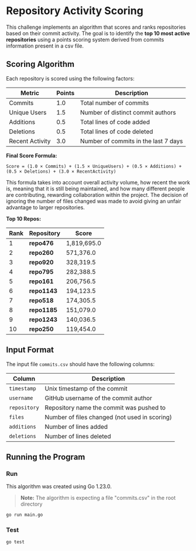 # Repository Activity Scoring

This challenge implements an algorithm that scores and ranks repositories based on their commit activity. The goal is to identify the **top 10 most active repositories** using a points scoring system derived from commits information present in a csv file.

## Scoring Algorithm

Each repository is scored using the following factors:

| Metric            | Points | Description |
|-------------------|--------|-------------|
| Commits           | 1.0    | Total number of commits |
| Unique Users      | 1.5    | Number of distinct commit authors |
| Additions         | 0.5    | Total lines of code added |
| Deletions         | 0.5    | Total lines of code deleted |
| Recent Activity   | 3.0    | Number of commits in the last 7 days |

**Final Score Formula:**
```
Score = (1.0 × Commits) + (1.5 × UniqueUsers) + (0.5 × Additions) + (0.5 × Deletions) + (3.0 × RecentActivity)
```
This formula takes into account overall activity volume, how recent the work is, meaning that it is still being maintained, and how many different people are contributing, rewarding collaboration within the project. The decision of ignoring the number of files changed was made to avoid giving an unfair advantage to larger repositories.

**Top 10 Repos:**

| Rank | Repository | Score       |
|------|------------|--------------|
| 1    | **repo476** | 1,819,695.0  |
| 2    | **repo260** | 571,376.0    |
| 3    | **repo920** | 328,319.5    |
| 4    | **repo795** | 282,388.5    |
| 5    | **repo161** | 206,756.5    |
| 6    | **repo1143**| 194,123.5    |
| 7    | **repo518** | 174,305.5    |
| 8    | **repo1185**| 151,079.0    |
| 9    | **repo1243**| 140,036.5    |
| 10   | **repo250** | 119,454.0    |


## Input Format

The input file `commits.csv` should have the following columns:

| Column     | Description                             |
|------------|-----------------------------------------|
| `timestamp`| Unix timestamp of the commit            |
| `username` | GitHub username of the commit author    |
| `repository` | Repository name the commit was pushed to |
| `files`    | Number of files changed (not used in scoring) |
| `additions`| Number of lines added                   |
| `deletions`| Number of lines deleted                 |


## Running the Program

### Run

This algorithm was created using Go 1.23.0. 
> **Note:** The algorithm is expecting a file "commits.csv" in the root directory

```bash
go run main.go
```

### Test
```bash
go test
```